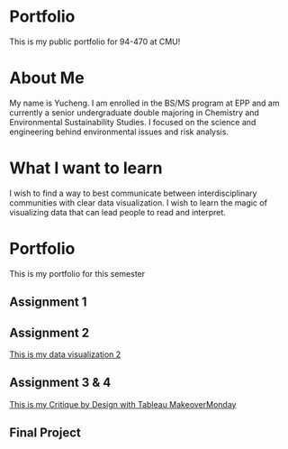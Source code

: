 # Portfolio
This is my public portfolio for 94-470 at CMU! 
# About Me
My name is Yucheng. I am enrolled in the BS/MS program at EPP and am currently a senior undergraduate double majoring in Chemistry and Environmental Sustainability Studies. I focused on the science and engineering behind environmental issues and risk analysis. 
# What I want to learn
I wish to find a way to best communicate between interdisciplinary communities with clear data visualization. I wish to learn the magic of visualizing data that can lead people to read and interpret. 
# Portfolio
This is my portfolio for this semester
## Assignment 1
## Assignment 2
[This is my data visualization 2](/dataviz2.md)
## Assignment 3 & 4
[This is my Critique by Design with Tableau MakeoverMonday](/Assignment34.md)
## Final Project
